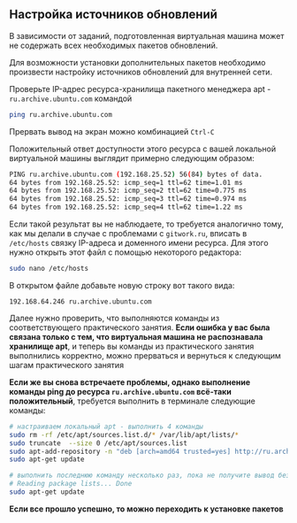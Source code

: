 ## Настройка источников обновлений

В зависимости от заданий, подготовленная виртуальная машина может не содержать всех необходимых пакетов обновлений.

Для возможности установки дополнительных пакетов необходимо произвести настройку источников обновлений для внутренней сети.

Проверьте IP-адрес ресурса-хранилища пакетного менеджера apt - `ru.archive.ubuntu.com` командой
```bash
ping ru.archive.ubuntu.com
```
Прервать вывод на экран можно комбинацией `Ctrl-C`

Положительный ответ доступности этого ресурса с вашей локальной виртуальной машины выглядит примерно следующим образом:
```bash
PING ru.archive.ubuntu.com (192.168.25.52) 56(84) bytes of data.
64 bytes from 192.168.25.52: icmp_seq=1 ttl=62 time=1.01 ms
64 bytes from 192.168.25.52: icmp_seq=2 ttl=62 time=0.775 ms
64 bytes from 192.168.25.52: icmp_seq=3 ttl=62 time=0.974 ms
64 bytes from 192.168.25.52: icmp_seq=4 ttl=62 time=1.22 ms
```

Если такой результат вы не наблюдаете, то требуется аналогично тому, как мы делали в случае с проблемами с `gitwork.ru`, вписать в `/etc/hosts` связку IP-адреса и доменного имени ресурса. Для этого нужно открыть этот файл с помощью некоторого редактора:
```bash
sudo nano /etc/hosts
```

В открытом файле добавьте новую строку вот такого вида:
```text
192.168.64.246 ru.archive.ubuntu.com
```

Далее нужно проверить, что выполняются команды из соответствующего практического занятия. **Если ошибка у вас была связана только с тем, что виртуальная машина не распознавала хранилище apt**, и теперь вы команды из практического занятия выполнились корректно, можно прерваться и вернуться к следующим шагам практического занятия

**Если же вы снова встречаете проблемы, однако выполнение команды ping до ресурса `ru.archive.ubuntu.com` всё-таки положительный**, требуется выполнить в терминале следующие команды:
```bash
# настраиваем локальный apt - выполнить 4 команды
sudo rm -rf /etc/apt/sources.list.d/* /var/lib/apt/lists/* 
sudo truncate  --size 0 /etc/apt/sources.list 
sudo apt-add-repository -n "deb [arch=amd64 trusted=yes] http://ru.archive.ubuntu.com/ubuntu/ bionic main restricted universe multiverse" 
sudo apt-get update

# выполнить последнюю команду несколько раз, пока не получите вывод без ошибок. В конце должно быть записано
# Reading package lists... Done
sudo apt-get update
```

**Если все прошло успешно, то можно переходить к установке пакетов**